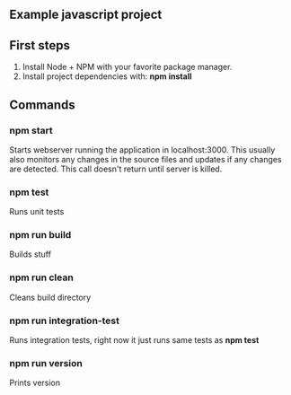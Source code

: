 ## Example javascript project

## First steps

1. Install Node + NPM with your favorite package manager.
2. Install project dependencies with: __npm install__

## Commands

### npm start

Starts webserver running the application in localhost:3000. This usually also monitors any changes in the source files and updates if any changes are detected. This call doesn't return until server is killed.

### npm test

Runs unit tests

### npm run build

Builds stuff

### npm run clean

Cleans build directory

### npm run integration-test

Runs integration tests, right now it just runs same tests as __npm test__

### npm run version

Prints version